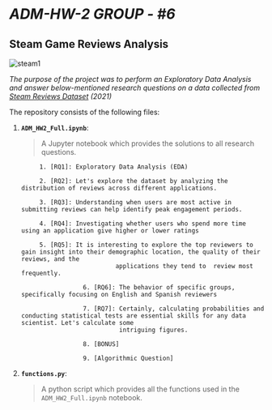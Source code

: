 
# *ADM-HW-2*   *GROUP - #6*

## Steam Game Reviews Analysis

![steam1](https://github.com/user-attachments/assets/3584628a-2dbf-4c88-aeb5-b1a40df3eb9e)

*The purpose of the project was to perform an Exploratory Data Analysis and answer below-mentioned research questions on a data collected from [Steam Reviews Dataset](https://www.kaggle.com/datasets/najzeko/steam-reviews-2021) (2021)* 

The repository consists of the following files:
1. __`ADM_HW2_Full.ipynb`__: 
	> A Jupyter notebook which provides the solutions to all research questions. 
	
			1. [RQ1]: Exploratory Data Analysis (EDA)  
			
			2. [RQ2]: Let's explore the dataset by analyzing the distribution of reviews across different applications.
   
			3. [RQ3]: Understanding when users are most active in submitting reviews can help identify peak engagement periods.

			4. [RQ4]: Investigating whether users who spend more time using an application give higher or lower ratings

			5. [RQ5]: It is interesting to explore the top reviewers to gain insight into their demographic location, the quality of their reviews, and the 
                                 applications they tend to  review most frequently.
                            
                        6. [RQ6]: The behavior of specific groups, specifically focusing on English and Spanish reviewers
  
                        7. [RQ7]: Certainly, calculating probabilities and conducting statistical tests are essential skills for any data scientist. Let's calculate some 
                                  intriguing figures.
  
                        8. [BONUS]
  
                        9. [Algorithmic Question] 
 

      
  
3. __`functions.py`__:
   > A python script which provides all the functions used in the `ADM_HW2_Full.ipynb` notebook.



         
  

  
   
		
